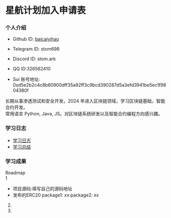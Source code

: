 # 星航计划加入申请表

### 个人介绍

* Github ID: [baicaiyihao](https://github.com/baicaiyihao)

* Telegram ID: stom698

* Discord ID: stom.ark

* QQ ID:326562410

* Sui 账号地址: 0xd5e2b2c4c8b60900dff35a92ff3c9bcd390287d5a3efd3941be5ec1f9804380f

长期从事渗透测试和安全开发，2024 年进入区块链领域，学习区块链基础，智能合约开发。  
常用语言 Python, Java, JS。对区块链系统研发以及智能合约编程方向感兴趣。

### 学习日志

- [学习日志](journal.md)
- [学习总结](summary.md)

### 学习成果

Roadmap  
1  
- 项目源码:填写自己的源码地址
- 发布的ERC20
package1: xx
package2: xx


2.


3. 

